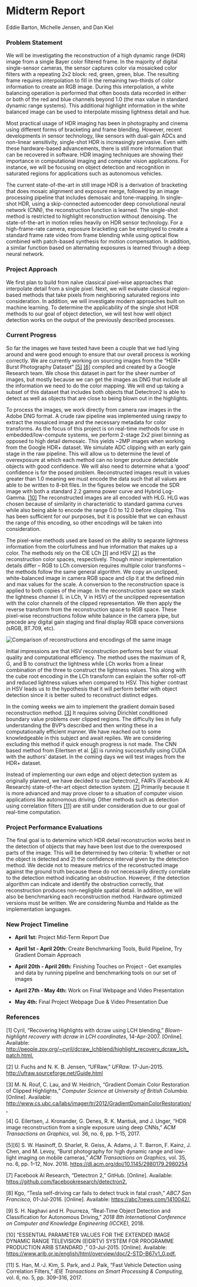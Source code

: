 # **Midterm Report**

 Eddie Barton, Michelle Jensen, and Dan Kiel

### Problem Statement

We will be investigating the reconstruction of a high dynamic range (HDR) image from a single Bayer color filtered frame. In the majority of digital single-sensor cameras, the sensor captures color via mosaicked color filters with a repeating 2x2 block: red, green, green, blue. The resulting frame requires interpolation to fill in the remaining two-thirds of color information to create an RGB image. During this interpolation, a white balancing operation is performed that often boosts data recorded in either or both of the red and blue channels beyond 1.0 (the max value in standard dynamic range systems). This additional highlight information in the white balanced image can be used to interpolate missing lightness detail and hue.

Most practical usage of HDR imaging has been in photography and cinema using different forms of bracketing and frame blending. However, recent developments in sensor technology, like sensors with dual-gain ADCs and non-linear sensitivity, single-shot HDR is increasingly pervasive. Even with these hardware-based advancements, there is still more information that can be recovered in software. HDR imaging techniques are showing their importance in computational imaging and computer vision applications. For instance, we will be focusing on object detection and recognition in saturated regions for applications such as autonomous vehicles.

The current state-of-the-art in still image HDR is a derivation of bracketing that does mosaic alignment and exposure merge, followed by an image processing pipeline that includes demosaic and tone-mapping. In single-shot HDR, using a skip-connected autoencoder deep convolutional neural network (CNN), the reconstruction function is learned. The single-shot method is restricted to highlight reconstruction without denoising. The state-of-the-art in motion relies heavily on HDR sensor technology. For a high-frame-rate camera, exposure bracketing can be employed to create a standard frame rate video from frame blending while using optical flow combined with patch-based synthesis for motion compensation. In addition, a similar function based on alternating exposures is learned through a deep neural network.

### Project Approach

We first plan to build from naïve classical pixel-wise approaches that interpolate detail from a single pixel. Next, we will evaluate classical region-based methods that take pixels from neighboring saturated regions into consideration. In addition, we will investigate modern approaches built on machine learning. To determine the applicability of the single shot HDR methods to our goal of object detection, we will test how well object detection works on the output of the previously described processes.

### Current Progress

So far the images we have tested have been a couple that we had lying around and were good enough to ensure that our overall process is working correctly. We are currently working on sourcing images from the “HDR+ Burst Photography Dataset” [[5]][Ref 5] [[6]][Ref 6] compiled and created by a Google Research team. We chose this dataset in part for the sheer number of images, but mostly because we can get the images as DNG that include all the information we need to do the color mapping. We will end up taking a subset of this dataset that includes both objects that Detectron2 is able to detect as well as objects that are close to being blown out in the highlights.

To process the images, we work directly from camera raw images in the Adobe DNG format. A crude raw pipeline was implemented using rawpy to extract the mosaiced image and the necessary metadata for color transforms. As the focus of this project is on real-time methods for use in embedded/low-compute systems, we perform 2-stage 2x2 pixel binning as opposed to high detail demosaic. This yields ~2MP images when working from the Google HDR+ dataset. We simulate ADC clipping with an early gain stage in the raw pipeline. This will allow us to determine the level of overexposure at which each method can no longer produce detectable objects with good confidence. We will also need to determine what a ‘good’ confidence is for the posed problem. Reconstructed images result in values greater than 1.0 meaning we must encode the data such that all values are able to be written to 8-bit files. In the figures below we encode the SDR image with both a standard 2.2 gamma power curve and Hybrid Log-Gamma. [[10]][Ref 10] The reconstructed images are all encoded with HLG. HLG was chosen because of similarity in characteristic to standard gamma curves while also being able to encode the range 0.0 to 12.0 before clipping. This has been sufficient for our purposes, but it is possible that we can exhaust the range of this encoding, so other encodings will be taken into consideration.

The pixel-wise methods used are based on the ability to separate lightness information from the colorfulness and hue information that makes up a color. The methods rely on the CIE LCh [[1]][Ref 1] and HSV [[2]][Ref 2] as the reconstruction color spaces, respectively. Though minor implementation details differ – RGB to LCh conversion requires multiple color transforms – the methods follow the same general algorithm. We copy an unclipped, white-balanced image in camera RGB space and clip it at the defined min and max values for the scale. A conversion to the reconstruction space is applied to both copies of the image. In the reconstruction space we stack the lightness channel (L in LCh, V in HSV) of the unclipped representation with the color channels of the clipped representation. We then apply the reverse transform from the reconstruction space to RGB space. These pixel-wise reconstructions follow white balance in the camera pipe, but precede any digital gain staging and final display RGB space conversions (sRGB, BT.709, etc).

![Comparison of reconstructions and encodings of the same image](https://github.com/CS766-Final/CS766-Final-Project/blob/master/docs/pictures/midterm_report_collage.png)

Initial impressions are that HSV reconstruction performs best for visual quality and computational efficiency. The method uses the maximum of R, G, and B to construct the lightness while LCh works from a linear combination of the three to construct the lightness values. This along with the cube root encoding in the LCh transform can explain the softer roll-off and reduced lightness values when compared to HSV. This higher contrast in HSV leads us to the hypothesis that it will perform better with object detection since it is better suited to reconstruct distinct edges.

In the coming weeks we aim to implement the gradient domain based reconstruction method. [[3]][Ref 3] It requires solving Dirichlet conditioned boundary value problems over clipped regions. The difficulty lies in fully understanding the BVP’s described and then writing these in a computationally efficient manner. We have reached out to some knowledgeable in this subject and await replies. We are considering excluding this method if quick enough progress is not made. The CNN based method from Eilertsen et al. [[4]][Ref 4] is running successfully using CUDA with the authors’ dataset. In the coming days we will test images from the HDR+ dataset.

Instead of implementing our own edge and object detection system as originally planned, we have decided to use Detectron2, FAIR’s (Facebook AI Research) state-of-the-art object detection system. [[7]][Ref 7] Primarily because it is more advanced and may prove closer to a situation of computer vision applications like autonomous driving. Other methods such as detection using correlation filters [[11]][Ref 11] are still under consideration due to our goal of real-time computation.

### Project Performance Evaluations

The final goal is to determine which HDR detail reconstruction works best in the detection of objects that may have been lost due to the overexposed parts of the image. This will be determined by two criteria: 1)  whether or not the object is detected and  2) the confidence interval given by the detection method. We decide not to measure metrics of the reconstructed image against the ground truth because these do not necessarily directly correlate to the detection method indicating an obstruction. However, if the detection algorithm can indicate and identify the obstruction correctly, that reconstruction produces non-negligible spatial detail.  In addition, we will also be benchmarking each reconstruction method. Hardware optimized versions must be written. We are considering Numba and Halide as the implementation languages.

### New Project Timeline

* **April 1st:** Project Mid-Term Report Due

* **April 1st - April 20th:** Create Benchmarking Tools, Build Pipeline, Try Gradient Domain Approach

* **April 20th - April 26th:**  Finishing Touches on Project - Get examples and data by running pipeline and benchmarking tools on our set of images

* **April 27th - May 4th:** Work on Final Webpage and Video Presentation

* **May 4th:** Final Project Webpage Due & Video Presentation Due

### References

[1] Cyril, “Recovering Highlights with dcraw using LCH blending,” _Blown-highlight recovery with dcraw in LCH coordinates_, 14-Apr-2007. [Online]. Available: <http://people.zoy.org/~cyril/dcraw_lchblend/highlight_recovery_dcraw_lch_patch.html.>

[2]  U. Fuchs and N. K. B. Jensen, “UFRaw,” _UFRaw_. 17-Jun-2015. <http://ufraw.sourceforge.net/Guide.html>

[3] M. N. Rouf, C. Lau, and W. Heidrich, “Gradient Domain Color Restoration of Clipped Highlights,” _Computer Science at University of British Columbia._ [Online]. Available: <http://www.cs.ubc.ca/labs/imager/tr/2012/GradientDomainColorRestoration/.>

[4] G. Eilertsen, J. Kronander, G. Denes, R. K. Mantiuk, and J. Unger, “HDR image reconstruction from a single exposure using deep CNNs,” _ACM Transactions on Graphics,_ vol. 36, no. 6, pp. 1–15, 2017.

[5][6] S. W. Hasinoff, D. Sharlet, R. Geiss, A. Adams, J. T. Barron, F. Kainz, J. Chen, and M. Levoy, “Burst photography for high dynamic range and low-light imaging on mobile cameras,” _ACM Transactions on Graphics,_ vol. 35, no. 6, pp. 1–12, Nov. 2016.
<https://dl.acm.org/doi/10.1145/2980179.2980254>

[7] Facebook AI Research, “Detectron 2,” GitHub. [Online]. Available: <https://github.com/facebookresearch/detectron2.>

[8] Kgo, “Tesla self-driving car fails to detect truck in fatal crash,” _ABC7 San Francisco,_ 01-Jul-2016. [Online]. Available: <https://abc7news.com/1410042/.>

[9] S. H. Naghavi and H. Pourreza, “Real-Time Object Detection and Classification for Autonomous Driving,” _2018 8th International Conference on Computer and Knowledge Engineering (ICCKE),_ 2018.

[10] “ESSENTIAL PARAMETER VALUES FOR THE EXTENDED IMAGE DYNAMIC RANGE TELEVISION (EIDRTV) SYSTEM FOR PROGRAMME PRODUCTION ARIB STANDARD ,” 03-Jul-2015. [Online]. Available: <https://www.arib.or.jp/english/html/overview/doc/2-STD-B67v1_0.pdf.>

[11] S. Han, M.-J. Kim, S. Park, and J. Paik, “Fast Vehicle Detection using Correlation Filters,” _IEIE Transactions on Smart Processing & Computing,_ vol. 6, no. 5, pp. 309–316, 2017.

[comment]: # (These are the reference style links to sites.)

[Ref 1]: <http://people.zoy.org/~cyril/dcraw_lchblend/highlight_recovery_dcraw_lch_patch.html>

[Ref 2]: <http://ufraw.sourceforge.net/Guide.html>

[Ref 3]: <http://www.cs.ubc.ca/labs/imager/tr/2012/GradientDomainColorRestoration/>

[Ref 4]: https://dl.acm.org/doi/10.1145/3130800.3130816

[Ref 5]: <http://hdrplusdata.org/dataset.html>

[Ref 6]: <https://static.googleusercontent.com/media/hdrplusdata.org/en//hdrplus.pdf>

[Ref 7]: <https://github.com/facebookresearch/detectron2>

[Ref 8]: <https://abc7news.com/1410042/>

[Ref 9]: <https://ieeexplore.ieee.org/document/8566491>

[Ref 10]: <https://www.arib.or.jp/english/html/overview/doc/2-STD-B67v1_0.pdf>

[Ref 11]: <https://www.researchgate.net/publication/323030631_Fast_Vehicle_Detection_using_Correlation_Filters>

